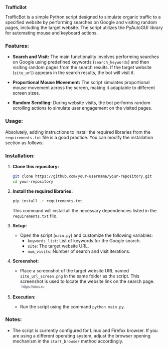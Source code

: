 **TrafficBot**

TrafficBot is a simple Python script designed to simulate organic traffic to a specified website by performing searches on Google and visiting random pages, including the target website. The script utilizes the PyAutoGUI library for automating mouse and keyboard actions.

### Features:

- **Search and Visit:**
  The main functionality involves performing searches on Google using predefined keywords (`search_keywords`) and then visiting random pages from the search results. If the target website (`site_url`) appears in the search results, the bot will visit it.

- **Proportional Mouse Movement:**
  The script simulates proportional mouse movement across the screen, making it adaptable to different screen sizes.

- **Random Scrolling:**
  During website visits, the bot performs random scrolling actions to simulate user engagement on the visited pages.



### Usage:
Absolutely, adding instructions to install the required libraries from the `requirements.txt` file is a good practice. You can modify the installation section as follows:

### Installation:

1. **Clone this repository:**
   ```bash
   git clone https://github.com/your-username/your-repository.git
   cd your-repository
   ```

2. **Install the required libraries:**
   ```bash
   pip install -r requirements.txt
   ```

   This command will install all the necessary dependencies listed in the `requirements.txt` file.

3. **Setup:**
   - Open the script (`main.py`) and customize the following variables:
     - `keywords_list`: List of keywords for the Google search.
     - `site`: The target website URL.
     - `num_visits`: Number of search and visit iterations.

4. **Screenshot:**
   - Place a screenshot of the target website URL named `site_url_screen.png` in the same folder as the script. This screenshot is used to locate the website link on the search page.
        ![screenshot of link](site_url_screen.png)

5. **Execution:**
   - Run the script using the command `python main.py`.

### Notes:

- The script is currently configured for Linux and Firefox browser. If you are using a different operating system, adjust the browser opening mechanism in the `start_browser` method accordingly.
